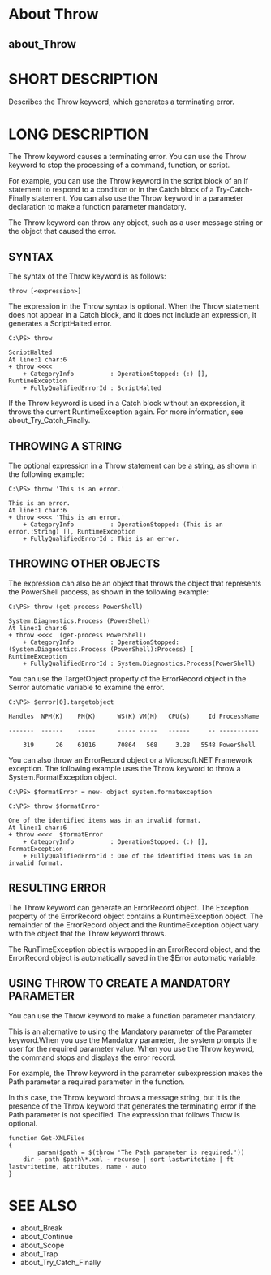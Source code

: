 ﻿# About Throw
## about_Throw

# SHORT DESCRIPTION

Describes the Throw keyword, which generates a terminating error.

# LONG DESCRIPTION
The Throw keyword causes a terminating error. You can use the Throw keyword
to stop the processing of a command, function, or script.

For example, you can use the Throw keyword in the script block of an If
statement to respond to a condition or in the Catch block of a
Try-Catch-Finally statement. You can also use the Throw keyword in a
parameter declaration to make a function parameter mandatory.

The Throw keyword can throw any object, such as a user message string or
the object that caused the error.


## SYNTAX

The syntax of the Throw keyword is as follows:

```
throw [<expression>]
```


The expression in the Throw syntax is optional. When the Throw statement
does not appear in a Catch block, and it does not include an expression,
it generates a ScriptHalted error.

```
C:\PS> throw

ScriptHalted
At line:1 char:6
+ throw <<<<
    + CategoryInfo          : OperationStopped: (:) [], RuntimeException
    + FullyQualifiedErrorId : ScriptHalted
```

If the Throw keyword is used in a Catch block without an expression, it
throws the current RuntimeException again. For more information, see
about_Try_Catch_Finally.


## THROWING A STRING

The optional expression in a Throw statement can be a string, as shown in
the following example:

```
C:\PS> throw 'This is an error.'

This is an error.
At line:1 char:6
+ throw <<<< 'This is an error.'
    + CategoryInfo          : OperationStopped: (This is an error.:String) [], RuntimeException
    + FullyQualifiedErrorId : This is an error.
```

## THROWING OTHER OBJECTS

The expression can also be an object that throws the object that represents
the PowerShell process, as shown in the following example:

```
C:\PS> throw (get-process PowerShell)

System.Diagnostics.Process (PowerShell)
At line:1 char:6
+ throw <<<<  (get-process PowerShell)
    + CategoryInfo          : OperationStopped: (System.Diagnostics.Process (PowerShell):Process) [
RuntimeException
    + FullyQualifiedErrorId : System.Diagnostics.Process(PowerShell)
```

You can use the TargetObject property of  the ErrorRecord object in the
$error automatic variable to examine the error.

```
C:\PS> $error[0].targetobject

Handles  NPM(K)    PM(K)      WS(K) VM(M)   CPU(s)     Id ProcessName

-------  ------    -----      ----- -----   ------     -- -----------

    319      26    61016      70864   568     3.28   5548 PowerShell
```

You can also throw an ErrorRecord object or a Microsoft.NET Framework
exception. The following example uses the Throw keyword to throw a
System.FormatException object.

```
C:\PS> $formatError = new- object system.formatexception

C:\PS> throw $formatError

One of the identified items was in an invalid format.
At line:1 char:6
+ throw <<<<  $formatError
    + CategoryInfo          : OperationStopped: (:) [], FormatException
    + FullyQualifiedErrorId : One of the identified items was in an invalid format.
```

## RESULTING ERROR

The Throw keyword can generate an ErrorRecord object. The Exception
property of the ErrorRecord object contains a RuntimeException object.
The remainder of the ErrorRecord object and the RuntimeException object
vary with the object that the Throw keyword throws.

The RunTimeException object is wrapped in an ErrorRecord object, and the
ErrorRecord object is automatically saved in the $Error automatic variable.


## USING THROW TO CREATE A MANDATORY PARAMETER

You can use the Throw keyword to make a function parameter mandatory.

This is an alternative to using the Mandatory parameter of the Parameter
keyword.When you use the Mandatory parameter, the system prompts the user
for the required parameter value. When you use the Throw keyword, the
command stops and displays the error record.

For example, the Throw keyword in the parameter subexpression makes the
Path parameter a required parameter in the function.

In this case, the Throw keyword throws a message string, but it is the
presence of the Throw keyword that generates the terminating error if
the Path parameter is not specified. The expression that follows Throw
is optional.

```
function Get-XMLFiles
{
        param($path = $(throw 'The Path parameter is required.'))
    dir - path $path\*.xml - recurse | sort lastwritetime | ft lastwritetime, attributes, name - auto
}
```

# SEE ALSO

- about_Break
- about_Continue
- about_Scope
- about_Trap
- about_Try_Catch_Finally
